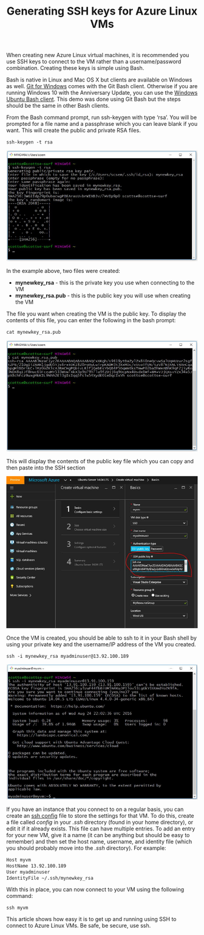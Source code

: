 ﻿---
layout: post
title: "Generating SSH keys for Azure Linux VMs"
categories: Linux
excerpt: "How to generate SSH keys for logging into Azure Linux VMs."
---
When creating new Azure Linux virtual machines, it is recommended you use SSH keys to connect to the VM rather than a username/password combination. Creating these keys is simple using Bash. 

Bash is native in Linux and Mac OS X but clients are available on Windows as well. [Git for Windows](https://git-scm.com/) comes with the Git Bash client. Otherwise if you are running Windows 10 with the Anniversary Update, you can use the [Windows Ubuntu Bash client](https://docs.microsoft.com/en-us/windows/wsl/about). This demo was done using Git Bash but the steps should be the same in other Bash clients.

From the Bash command prompt, run ssh-keygen with type ‘rsa’. You will be prompted for a file name and a passphrase which you can leave blank if you want. This will create the public and private RSA files.

```
ssh-keygen -t rsa
```

![Generated Key](/assets/images/generating-ssh-keys-1.jpg)

In the example above, two files were created:

- **mynewkey_rsa** - this is the private key you use when connecting to the VM
- **mynewkey_rsa.pub** - this is the public key you will use when creating the VM

The file you want when creating the VM is the public key. To display the contents of this file, you can enter the following in the bash prompt:

```
cat mynewkey_rsa.pub
```

![Generated Key](/assets/images/generating-ssh-keys-2.jpg)

This will display the contents of the public key file which you can copy and then paste into the SSH section

![Creating a new VM](/assets/images/generating-ssh-keys-3.jpg)

Once the VM is created, you should be able to ssh to it in your Bash shell by using your private key and the username/IP address of the VM you created.

```
ssh -i mynewkey_rsa myadminuser@13.92.100.189
```

![A successful login](/assets/images/generating-ssh-keys-4.jpg)

If you have an instance that you connect to on a regular basis, you can create an [ssh config](http://man.openbsd.org/ssh_config.5) file to store the settings for that VM. To do this, create a file called *config* in your *.ssh* directory (found in your home directory), or edit it if it already exists. This file can have multiple entries. To add an entry for your new VM, give it a name (it can be anything but should be easy to remember) and then set the host name, username, and identity file (which you should probably move into the *.ssh* directory). For example:

```
Host myvm
HostName 13.92.100.189
User myadminuser
IdentityFile ~/.ssh/mynewkey_rsa
```

With this in place, you can now connect to your VM using the following command:

```
ssh myvm
```

This article shows how easy it is to get up and running using SSH to connect to Azure Linux VMs. Be safe, be secure, use ssh.
